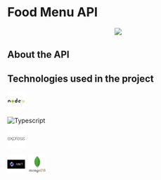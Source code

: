 # Food Menu API

<div id="header" align="center">

  <img src="https://media4.giphy.com/media/Q7SKqn3G97xpmfSOvG/giphy.gif" width="100"/>
</div>


## About the API



## Technologies used in the project


<div>
 <img src="https://github.com/devicons/devicon/blob/master/icons/nodejs/nodejs-original-wordmark.svg" title="NodeJS" alt="NodeJS" width="40" height="40"/>&nbsp;

 <img src="" title="Typescript" alt="Typescript" width="40" height="40"/>&nbsp;


 <img src="https://github.com/devicons/devicon/blob/master/icons/express/express-original-wordmark.svg" title="Express" alt="Express" width="40" height="40"/>&nbsp;
  
<img src="./assets/jwtlogoimg.png" title="Jwt" alt="Jwt" width="40" height="40"/>&nbsp;
<img src="https://github.com/devicons/devicon/blob/master/icons/mongodb/mongodb-original-wordmark.svg" title="MongoDB" alt="MongoDB" width="40" height="40"/>&nbsp;
</div>

  
